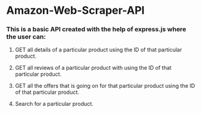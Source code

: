 # Amazon-Web-Scraper-API

### This is a basic API created with the help of express.js where the user can:

01) GET all details of a particular product using the ID of that particular product.

02) GET all reviews of a particular product with using the ID of that particular product.

03) GET all the offers that is going on for that particular product using the ID of that particular product.

04) Search for a particular product.
